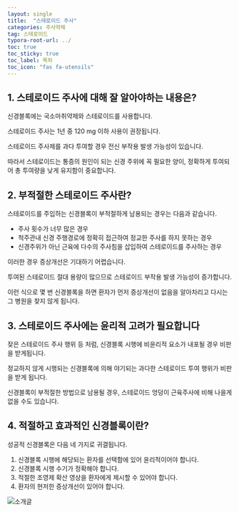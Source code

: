 ```yaml
---
layout: single
title:  "스테로이드 주사"
categories: 주사약제
tag: 스테로이드
typora-root-url: ../
toc: true
toc_sticky: true
toc_label: 목차
toc_icon: "fas fa-utensils"
---
```


## 1. 스테로이드 주사에 대해 잘 알아야하는 내용은?

신경블록에는 국소마취약제와 스테로이드를 사용합니다.

스테로이드 주사는 1년 중 120 mg 이하 사용이 권장됩니다. 

스테로이드 주사제를 과다 투여할 경우 전신 부작용 발생 가능성이 있습니다. 

따라서 스테로이드는 통증의 원인이 되는 신경 주위에 꼭 필요한 양이, 정확하게 투여되어 총 투여량을 낮게 유지함이 중요합니다. 



## 2. 부적절한 스테로이드 주사란?

스테로이드를 주입하는 신경블록이 부적절하게 남용되는 경우는 다음과 같습니다. 

* 주사 횟수가 너무 많은 경우
* 척주관내 신경 주행경로에 정확히 접근하여 정교한 주사를 하지 못하는 경우
* 신경주위가 아닌 근육에 다수의 주사침을 삽입하여 스테로이드를 주사하는 경우

이러한 경우 증상개선은 기대하기 어렵습니다. 

투여된 스테로이드  절대 용량이 많으므로 스테로이드 부작용 발생 가능성이 증가합니다.

이런 식으로 몇 번 신경블록을 하면 환자가 먼저 증상개선이 없음을 알아차리고 다시는 그 병원을 찾지 않게 됩니다.



## 3. 스테로이드 주사에는 윤리적 고려가 필요합니다

잦은 스테로이드 주사 행위 등 처럼, 신경블록 시행에 비윤리적 요소가 내포될 경우 비판을 받게됩니다. 

정교하지 않게 시행되는 신경블록에 의해 야기되는  과다한 스테로이드 투여 행위가  비판을 받게 됩니다. 

신경블록이 부적절한 방법으로 남용될 경우, 스테로이드 엉덩이 근육주사에 비해 나을게 없을 수도 있습니다. 



## 4. 적절하고 효과적인 신경블록이란?

성공적 신경블록은 다음 네 가지로 귀결됩니다. 

1. 신경블록 시행에 해당되는 환자를 선택함에 있어 윤리적이어야 합니다.  
2. 신경블록 시행 수기가 정확해야 합니다. 
3. 적절한 조영제 확산 영상을 환자에게 제시할 수 있어야 합니다. 
4. 환자의 현저한 증상개선이 있어야 합니다. 



![소개글](/images/2025-04-10-3rd-posting/소개글-4295553.png)







